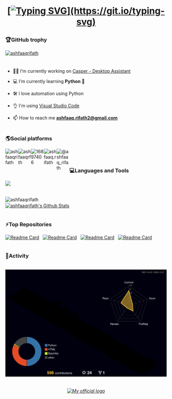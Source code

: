<h1 align="center">
  <a href="https://git.io/typing-svg">
    
   [![Typing SVG](https://readme-typing-svg.herokuapp.com?font=Source+Code+Pro&color=%2357BDDA&size=30&duration=4000&center=true&lines=Hello%2C+There!%F0%9F%91%8B;I'm+Ashfaaq+Rifath;Welcome+to+my+GitHub.)](https://git.io/typing-svg)
    
  </a>
</h1>
  <h3></h3>
<h3>🏆GitHub trophy</h3>
<p> <a href="https://github.com/ryo-ma/github-profile-trophy"><img src="https://github-profile-trophy.vercel.app/?username=ashfaaqrifath&show_icons=true&theme=onestar" alt="ashfaaqrifath" /></a></p>
<h1></h1>

- 👨‍💻 I’m currently working on [Casper - Desktop Assistant](https://github.com/ashfaaqrifath/Casper)

- 💻 I’m currently learning **Python** 🐍
  
- 🛠️ I love automation using Python

- 👌 I'm using [ Visual Studio Code](https://code.visualstudio.com/download)

- 📫 How to reach me **ashfaaq.rifath2@gmail.com**
<h1></h1>
<h3 align="left">🌎Social platforms</h3>

<p align="left">
<a href="https://github.com/ashfaaqrifath" target="blank"><img align="left" src="https://raw.githubusercontent.com/rahuldkjain/github-profile-readme-generator/master/src/images/icons/Social/github.svg" alt="ashfaaqrifath" width="40px" /></a>
  
<a href="https://twitter.com/ashfaaqrfth" target="blank"><img align="left" src="https://raw.githubusercontent.com/rahuldkjain/github-profile-readme-generator/master/src/images/icons/Social/twitter.svg" alt="ashfaaqrfth" width="40px" /></a>

<a href="https://stackoverflow.com/users/16897406" target="blank"><img align="left" src="https://raw.githubusercontent.com/rahuldkjain/github-profile-readme-generator/master/src/images/icons/Social/stack-overflow.svg" alt="16897406" width="40px" /></a>
  
<a href="https://fb.com/ashfaaq.rifath" target="blank"><img align="left" src="https://raw.githubusercontent.com/rahuldkjain/github-profile-readme-generator/master/src/images/icons/Social/facebook.svg" alt="ashfaaq.rifath" width="40px" /></a>
  
<a href="https://instagram.com/@ashfaaq_rifath" target="blank"><img align="left" src="https://raw.githubusercontent.com/rahuldkjain/github-profile-readme-generator/master/src/images/icons/Social/instagram.svg" alt="@ashfaaq_rifath" width="40px" /></a>
</p>

<br>
<h1></h1>

<h3 align="left">💻Languages and Tools</h3>

<a href="https://skillicons.dev">
    <img src="https://skillicons.dev/icons?i=python,html,css,php,arduino,mysql,md,vscode,wordpress"/>
</a>
<br></br>

<a href="https://github.com/anuraghazra/github-readme-stats"><img align="left" src="https://github-readme-stats.vercel.app/api/top-langs?username=ashfaaqrifath&show_icons=true&locale=en&layout=compact&theme=react&border_color=57BDDA&border_radius=15px" alt="ashfaaqrifath" /></a>  <a href="https://github.com/anuraghazra/github-readme-stats"><br><img align="center" src="https://github-readme-stats.vercel.app/api?username=ashfaaqrifath&include_all_commits=true&count_private=true&show_icons=true&line_height=20&theme=react&icon_color=3DDC84&border_color=57BDDA&border_radius=15px" alt="ashfaaqrifath's Github Stats" /></a>
    
<h1></h1>
<h3 align="left">⚡Top Repositories</h3>

[![Readme Card](https://github-readme-stats.vercel.app/api/pin/?username=ashfaaqrifath&repo=Casper&theme=react&icon_color=3DDC84&border_color=57BDDA&border_radius=15px)](https://github.com/ashfaaqrifath/Casper)&nbsp;&nbsp;&nbsp;[![Readme Card](https://github-readme-stats.vercel.app/api/pin/?username=ashfaaqrifath&repo=Concealium&theme=react&icon_color=3DDC84&border_color=57BDDA&border_radius=15px)](https://github.com/ashfaaqrifath/Concealium)&nbsp;&nbsp;&nbsp;[![Readme Card](https://github-readme-stats.vercel.app/api/pin/?username=ashfaaqrifath&repo=YouTube-Downloader&theme=react&icon_color=3DDC84&border_color=57BDDA&border_radius=15px)](https://github.com/ashfaaqrifath/YouTube-Downloader)&nbsp;&nbsp;&nbsp;[![Readme Card](https://github-readme-stats.vercel.app/api/pin/?username=ashfaaqrifath&repo=SCP-Foundation-Terminal&theme=react&icon_color=3DDC84&border_color=57BDDA&border_radius=15px)](https://github.com/ashfaaqrifath/SCP-Foundation-Terminal)            
<h1></h1>

<h3 align="left">🔔Activity</h3>
<h6 align="center">
  <a href="https://github.com/ashfaaqrifath">
  </a>
</h6>

<h6 align="center">
  
![](./profile-3d-contrib/profile-night-rainbow.svg)
      
</h6>

<h6 align="center">
  <a href="https://ashfaaqrifath.github.io">
    <img src="https://ashfaaqrifath.github.io/aqlogo11.png" alt="My official logo" width="30%">
  </a>
</h6>
